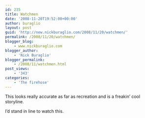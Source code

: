 ```yaml
---
id: 235
title: Watchmen
date: '2008-11-20T19:52:00+00:00'
author: buraglio
layout: post
guid: 'http://new.nickburaglio.com/2008/11/20/watchmen/'
permalink: /2008/11/20/watchmen/
blogger_blog:
    - www.nickburaglio.com
blogger_author:
    - 'Nick Buraglio'
blogger_permalink:
    - /2008/11/watchmen.html
post_views:
    - '343'
categories:
    - 'The firehose'
---
```


This looks really accurate as far as recreation and is a freakin’ cool storyline.

I’d stand in line to watch this.
